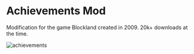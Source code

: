 # Achievements Mod
Modification for the game Blockland created in 2009. 20k+ downloads at the time.


![achievements](http://orbs.daprogs.com/rtb/forum.returntoblockland.com/uploads/images/c173af6ba744a47a3051a56e59afb0b4.png)

